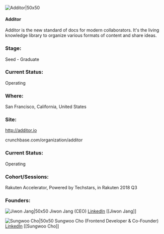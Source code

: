 

![Additor|50x50](https://apimg.techstars.com/connect/images/image_files/5e9c183434a60d416d00022a/original/Additor_WhiteSymbol_PurpleBackground.png)

#### Additor
Additor is the new standard of docs for modern collaborators. It's the living knowledge library to organize various formats of content and share ideas.

### Stage: 
Seed - Graduate 

### Current Status: 
Operating

### Where:
San Francisco, California, United States

### Site:
http://additor.io



crunchbase.com/organization/additor

### Current Status: 
Operating

### Cohort/Sessions: 
Rakuten Accelerator, Powered by Techstars, in Rakuten 2018 Q3

### Founders: 

![Jiwon Jang|50x50](https://apimg.techstars.com/connect/images/image_files/5bbc0be3a36c113836000083/original/Jiwon_Profile.jpg) Jiwon Jang (CEO) [LinkedIn](https://linkedin.com/in/jiwon-jang) [[Jiwon Jang]]

![Sungwoo Cho|50x50](http://s3.amazonaws.com/ts-accel-connect-uploads/images/image_files/5bbc1095c1a4b83eb700001e/original/profile.png) Sungwoo Cho (Frontend Developer & Co-Founder) [LinkedIn](https://linkedin.com/in/sungwoo-cho-9402b8147) [[Sungwoo Cho]]


